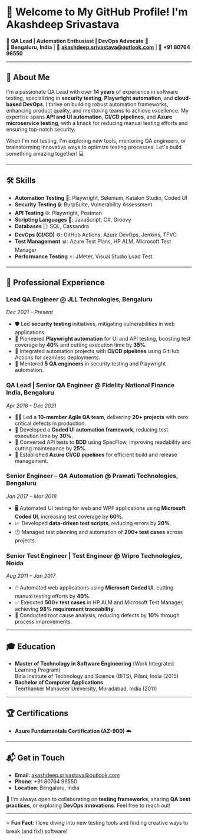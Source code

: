 # 👋 Welcome to My GitHub Profile! I'm Akashdeep Srivastava

🌟 **QA Lead | Automation Enthusiast | DevOps Advocate** 🌟  
📍 **Bengaluru, India** | 📧 **akashdeep.srivastava@outlook.com** | 📱 **+91 80764 96550**

---

## 🚀 About Me
I'm a passionate QA Lead with over **14 years** of experience in software testing, specializing in **security testing**, **Playwright automation**, and **cloud-based DevOps**. I thrive on building robust automation frameworks, enhancing product quality, and mentoring teams to achieve excellence. My expertise spans **API and UI automation**, **CI/CD pipelines**, and **Azure microservice testing**, with a knack for reducing manual testing efforts and ensuring top-notch security.

When I'm not testing, I'm exploring new tools, mentoring QA engineers, or brainstorming innovative ways to optimize testing processes. Let's build something amazing together! 💻

---

## 🛠️ Skills
- **Automation Testing** 🧪: Playwright, Selenium, Katalon Studio, Coded UI
- **Security Testing** 🔒: BurpSuite, Vulnerability Assessment
- **API Testing** 🌐: Playwright, Postman
- **Scripting Languages** 📜: JavaScript, C#, Groovy
- **Databases** 🗄️: SQL, Cassandra
- **DevOps (CI/CD)** ⚙️: GitHub Actions, Azure DevOps, Jenkins, TFVC
- **Test Management** 📊: Azure Test Plans, HP ALM, Microsoft Test Manager
- **Performance Testing** ⚡: JMeter, Visual Studio Load Test

---

## 💼 Professional Experience

### **Lead QA Engineer** @ JLL Technologies, Bengaluru  
*Dec 2021 – Present*  
- 🛡️ Led **security testing** initiatives, mitigating vulnerabilities in web applications.  
- 🚀 Pioneered **Playwright automation** for UI and API testing, boosting test coverage by **40%** and cutting execution time by **35%**.  
- 🔄 Integrated automation projects with **CI/CD pipelines** using GitHub Actions for seamless deployments.  
- 👥 Mentored **5 QA engineers** in security testing and Playwright automation.

### **QA Lead | Senior QA Engineer** @ Fidelity National Finance India, Bengaluru  
*Apr 2018 – Dec 2021*  
- 👨‍💼 Led a **10-member Agile QA team**, delivering **20+ projects** with zero critical defects in production.  
- 🧩 Developed a **Coded UI automation framework**, reducing test execution time by **30%**.  
- 📜 Converted API tests to **BDD** using SpecFlow, improving readability and cutting maintenance by **25%**.  
- 🔄 Established **Azure CI/CD pipelines** for efficient build and release management.

### **Senior Engineer – QA Automation** @ Pramati Technologies, Bengaluru  
*Jan 2017 – Mar 2018*  
- 🖥️ Automated UI testing for web and WPF applications using **Microsoft Coded UI**, increasing test coverage by **60%**.  
- 📈 Developed **data-driven test scripts**, reducing errors by **20%**.  
- 🕒 Managed test planning and automation of **200+ test cases** across projects.

### **Senior Test Engineer | Test Engineer** @ Wipro Technologies, Noida  
*Aug 2011 – Jan 2017*  
- 🖱️ Automated web applications using **Microsoft Coded UI**, cutting manual testing efforts by **40%**.  
- ✅ Executed **500+ test cases** in HP ALM and Microsoft Test Manager, achieving **98% requirement traceability**.  
- 🐞 Conducted root cause analysis, reducing defects by **10%** through process improvements.

---

## 🎓 Education
- **Master of Technology in Software Engineering** (Work Integrated Learning Program)  
  Birla Institute of Technology and Science (BITS), Pilani, India (2015)  
- **Bachelor of Computer Applications**  
  Teerthanker Mahaveer University, Moradabad, India (2011)

---

## 🏆 Certifications
- **Azure Fundamentals Certification (AZ-900)** ☁️

---

## 📬 Get in Touch
- **Email**: [akashdeep.srivastava@outlook.com](mailto:akashdeep.srivastava@outlook.com)  
- **Phone**: +91 80764 96550  
- **Location**: Bengaluru, India  

💬 I'm always open to collaborating on **testing frameworks**, sharing **QA best practices**, or exploring **DevOps innovations**. Feel free to reach out!

---

⭐️ **Fun Fact**: I love diving into new testing tools and finding creative ways to break (and fix!) software!  
